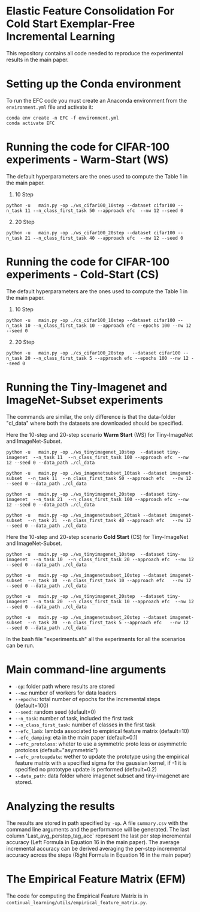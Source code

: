 # Elastic Feature Consolidation For Cold Start Exemplar-Free Incremental Learning

This repository contains all code needed to reproduce the experimental results in the main paper.

# Setting up the Conda environment

To run the EFC code you must create an Anaconda environment from the `environment.yml` file and activate it:

```
conda env create -n EFC -f environment.yml 
conda activate EFC
```

# Running the code for CIFAR-100 experiments - Warm-Start (WS)

The default hyperparameters are the ones used to compute the Table 1 in the main paper.


1. 10 Step

```
python -u   main.py -op ./ws_cifar100_10step --dataset cifar100 --n_task 11 --n_class_first_task 50 --approach efc  --nw 12 --seed 0 

```

2. 20 Step

```
python -u   main.py -op ./ws_cifar100_20step --dataset cifar100 --n_task 21 --n_class_first_task 40 --approach efc  --nw 12 --seed 0 

```

# Running the code for CIFAR-100 experiments - Cold-Start (CS)

The default hyperparameters are the ones used to compute the Table 1 in the main paper.


1. 10 Step

```
python -u   main.py -op ./cs_cifar100_10step --dataset cifar100 --n_task 10 --n_class_first_task 10 --approach efc --epochs 100 --nw 12 --seed 0 

```

2. 20 Step

```
python -u   main.py -op ./cs_cifar100_20step   --dataset cifar100 --n_task 20 --n_class_first_task 5 --approach efc --epochs 100 --nw 12 --seed 0 

```



# Running the Tiny-Imagenet and ImageNet-Subset experiments

The commands are similar, the only difference is that  the  data-folder "cl_data" where both the datasets are downloaded should be specified.

Here the 10-step and 20-step scenario **Warm Start** (WS) for Tiny-ImageNet and ImageNet-Subset.

```
python -u   main.py -op ./ws_tinyimagenet_10step  --dataset tiny-imagenet  --n_task 11  --n_class_first_task 100 --approach efc  --nw 12 --seed 0 --data_path ./cl_data
```

```
python -u   main.py -op ./ws_imagenetsubset_10task --dataset imagenet-subset  --n_task 11  --n_class_first_task 50 --approach efc   --nw 12  --seed 0 --data_path ./cl_data
```

```
python -u   main.py -op ./ws_tinyimagenet_20step  --dataset tiny-imagenet  --n_task 21  --n_class_first_task 100 --approach efc  --nw 12 --seed 0 --data_path ./cl_data
```

```
python -u   main.py -op ./ws_imagenetsubset_20task --dataset imagenet-subset  --n_task 21  --n_class_first_task 40 --approach efc   --nw 12  --seed 0 --data_path ./cl_data
```

Here the 10-step and 20-step scenario **Cold Start** (CS) for Tiny-ImageNet and ImageNet-Subset.

```
python -u   main.py -op ./ws_tinyimagenet_10step  --dataset tiny-imagenet  --n_task 10  --n_class_first_task 20 --approach efc  --nw 12 --seed 0 --data_path ./cl_data
```

```
python -u   main.py -op ./ws_imagenetsubset_10step --dataset imagenet-subset  --n_task 10  --n_class_first_task 10 --approach efc   --nw 12  --seed 0 --data_path ./cl_data
```

```
python -u   main.py -op ./ws_tinyimagenet_20step  --dataset tiny-imagenet  --n_task 20  --n_class_first_task 10 --approach efc  --nw 12 --seed 0 --data_path ./cl_data
```

```
python -u   main.py -op ./ws_imagenetsubset_20step --dataset imagenet-subset  --n_task 20  --n_class_first_task 5 --approach efc   --nw 12  --seed 0 --data_path ./cl_data
```



In the bash file "experiments.sh" all the experiments for all the scenarios can be run.

# Main command-line arguments

* `-op`: folder path where results are stored
* `--nw`: number of workers for data loaders
* `--epochs`: total number of epochs for the incremental steps (default=100)
* `--seed`: random seed (default=0)
* `--n_task`:  number of task, included the  first task
* `--n_class_first_task`:  number of classes in the first task
* `--efc_lamb`:  lambda associated to empirical feature matrix (default=10)
* `--efc_damping`: eta in the main paper (default=0.1)
* `--efc_protoloss`: wheter to use a symmetric proto loss or asymmetric protoloss (default="asymmetric")
* `--efc_protoupdate`: wether to update the prototype using the empirical feature matrix with a specified sigma for the gaussian kernel, if -1 it is specified no prototype update is performed (default=0.2)
* `--data_path`: data folder where imagenet subset and tiny-imagenet are stored.

# Analyzing the results

The results are stored in path specified by `-op`.  A file
`summary.csv` with the command line arguments and the performance will
be generated. The last column
'Last_avg_perstep_tag_acc` represent the last per step incremental accuracy (Left Formula in Equation 16 in
the main paper). The average incremental accuracy can be derived averaging the per-step incremental accuracy across the steps (Right Formula in Equation 16 in the main paper)

# The Empirical Feature Matrix (EFM)

The code for computing the Empirical Feature Matrix is in `continual_learning/utils/empirical_feature_matrix.py`.

